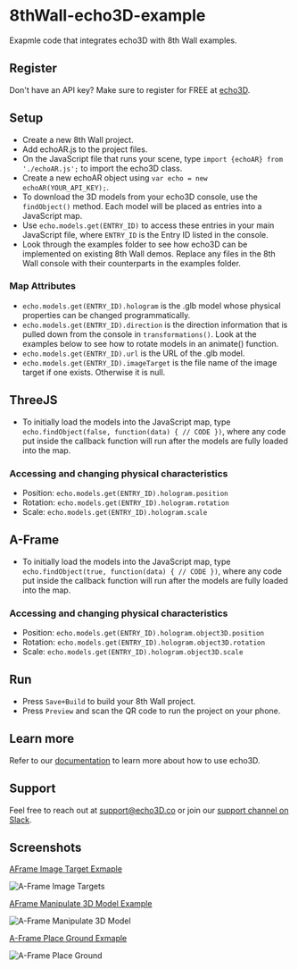 # 8thWall-echo3D-example
Exapmle code that integrates echo3D with 8th Wall examples.

## Register
Don't have an API key? Make sure to register for FREE at [echo3D](https://console.echo3D.co/#/auth/register).

## Setup
* Create a new 8th Wall project.
* Add echoAR.js to the project files.
* On the JavaScript file that runs your scene, type `import {echoAR} from './echoAR.js';` to import the echo3D class.
* Create a new echoAR object using `var echo = new echoAR(YOUR_API_KEY);`.
* To download the 3D models from your echo3D console, use the `findObject()` method. Each model will be placed as entries into a JavaScript map.
* Use `echo.models.get(ENTRY_ID)` to access these entries in your main JavaScript file, where `ENTRY_ID` is the Entry ID listed in the console.
* Look through the examples folder to see how echo3D can be implemented on existing 8th Wall demos. Replace any files in the 8th Wall console with their counterparts in the examples folder.
### Map Attributes
* `echo.models.get(ENTRY_ID).hologram` is the .glb model whose physical properties can be changed programmatically.
* `echo.models.get(ENTRY_ID).direction` is the direction information that is pulled down from the console in `transformations()`. Look at the examples below to see how to rotate models in an animate() function.
* `echo.models.get(ENTRY_ID).url` is the URL of the .glb model.
* `echo.models.get(ENTRY_ID).imageTarget` is the file name of the image target if one exists. Otherwise it is null.

## ThreeJS
* To initially load the models into the JavaScript map, type `echo.findObject(false, function(data) { // CODE })`, where any code put inside the callback function will run after the models are fully loaded into the map.
### Accessing and changing physical characteristics
* Position: `echo.models.get(ENTRY_ID).hologram.position`
* Rotation: `echo.models.get(ENTRY_ID).hologram.rotation`
* Scale: `echo.models.get(ENTRY_ID).hologram.scale`
## A-Frame
* To initially load the models into the JavaScript map, type `echo.findObject(true, function(data) { // CODE })`, where any code put inside the callback function will run after the models are fully loaded into the map.
### Accessing and changing physical characteristics
* Position: `echo.models.get(ENTRY_ID).hologram.object3D.position`
* Rotation: `echo.models.get(ENTRY_ID).hologram.object3D.rotation`
* Scale: `echo.models.get(ENTRY_ID).hologram.object3D.scale`

## Run
* Press `Save+Build` to build your 8th Wall project.
* Press `Preview` and scan the QR code to run the project on your phone.

## Learn more
Refer to our [documentation](https://docs.echo3D.co/) to learn more about how to use echo3D.

## Support
Feel free to reach out at [support@echo3D.co](mailto:support@echo3D.co) or join our [support channel on Slack](https://go.echo3D.co/join). 

## Screenshots
[AFrame Image Target Exmaple](https://github.com/echo3Dco/8thWall-echo3D-example/tree/main/Examples/A-Frame%20Image%20Targets%20Flyer)

![A-Frame Image Targets](/Examples/A-Frame%20Image%20Targets%20Flyer/Screenshot.gif)

[AFrame Manipulate 3D Model Example](https://github.com/echo3Dco/8thWall-echo3D-example/tree/main/Examples/A-Frame%20Manipulate%203D%20Model)

![A-Frame Manipulate 3D Model](/Examples/A-Frame%20Manipulate%203D%20Model/Screenshot.gif)

[A-Frame Place Ground Exmaple](https://github.com/echo3Dco/8thWall-echo3D-example/tree/main/Examples/A-Frame%20Place%20Ground)

![A-Frame Place Ground](/Examples/A-Frame%20Place%20Ground/Screenshot.gif)


